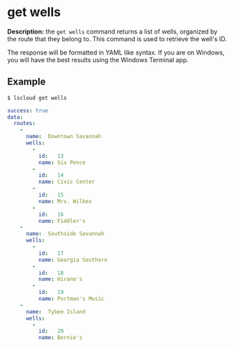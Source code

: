 # get wells

**Description:** the `get wells` command returns a list of wells, organized by the route that they belong to. This command
is used to retrieve the well's ID.

The response will be formatted in YAML like syntax. If you are on Windows, you will have the best results using the
Windows Terminal app.

## Example

```bash
$ lscloud get wells
```

```yaml
success: true
data: 
  routes: 
    - 
      name:  Downtown Savannah
      wells: 
        - 
          id:   13
          name: Six Pence
        - 
          id:   14
          name: Civic Center
        - 
          id:   15
          name: Mrs. Wilkes
        - 
          id:   16
          name: Fiddler's
    - 
      name:  Southside Savannah
      wells: 
        - 
          id:   17
          name: Georgia Southern
        - 
          id:   18
          name: Hirano's
        - 
          id:   19
          name: Portman's Music
    - 
      name:  Tybee Island
      wells: 
        - 
          id:   20
          name: Bernie's

```